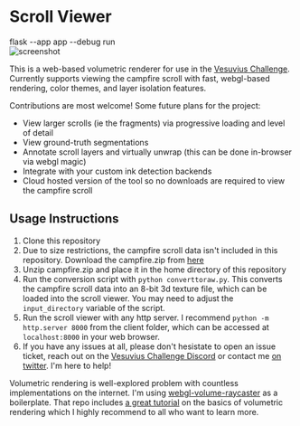 # Scroll Viewer
flask --app app --debug run  
![screenshot](./cover.png)

This is a web-based volumetric renderer for use in the [Vesuvius Challenge](https://scrollprize.org/). Currently supports viewing the campfire scroll with fast, webgl-based rendering, color themes, and layer isolation features. 

Contributions are most welcome! Some future plans for the project:
- View larger scrolls (ie the fragments) via progressive loading and level of detail
- View ground-truth segmentations
- Annotate scroll layers and virtually unwrap (this can be done in-browser via webgl magic)
- Integrate with your custom ink detection backends
- Cloud hosted version of the tool so no downloads are required to view the campfire scroll

## Usage Instructions
1. Clone this repository
2. Due to size restrictions, the campfire scroll data isn't included in this repository. Download the campfire.zip from [here](https://scrollprize.org/data)
3. Unzip campfire.zip and place it in the home directory of this repository
4. Run the conversion script with `python converttoraw.py`. This converts the campfire scroll data into an 8-bit 3d texture file, which can be loaded into the scroll viewer. You may need to adjust the `input_directory` variable of the script.
5. Run the scroll viewer with any http server. I recommend `python -m http.server 8000` from the client folder, which can be accessed at `localhost:8000` in your web browser.
6. If you have any issues at all, please don't hesistate to open an issue ticket, reach out on the [Vesuvius Challenge Discord](https://discord.gg/6FgWYNjb4N) or contact me [on twitter](https://twitter.com/LukeFarritor). I'm here to help!

Volumetric rendering is well-explored problem with countless implementations on the internet. I'm using [webgl-volume-raycaster](https://github.com/Twinklebear/webgl-volume-raycaster) as a boilerplate. That repo includes [a great tutorial](https://www.willusher.io/webgl/2019/01/13/volume-rendering-with-webgl) on the basics of volumetric rendering which I highly recommend to all who want to learn more.
